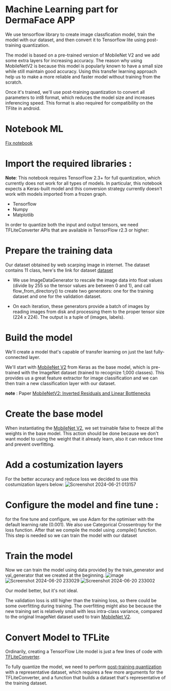 # Machine Learning part for DermaFace APP
We use tensorflow library to create image classfication model, train the model with our dataset, and then convert it to Tensorflow lite using post-training quantization.


The model is based on a pre-trained version of MobileNet V2 and we add some extra layers for increasing accuracy. The reason why using MobileNetV2 is because this model is popularly known to have a small size while still maintain good accuracy. Using this transfer learning approach help us to make a more reliable and faster model without training from the scratch. 

Once it's trained, we'll use post-training quantization to convert all parameters to int8 format, which reduces the model size and increases inferencing speed. This format is also required for compatibility on the TFlite in android.

# Notebook ML 
[Fix notebook](https://github.com/wahyuardiantito/DermaFace-An-App-For-Your-Facial-Skin-and-Care/blob/main/ML/Fix_Notebook.ipynb)

# Import the required libraries :
**Note**: This notebook requires TensorFlow 2.3+ for full quantization, which currently does not work for all types of models. In particular, this notebook expects a Keras-built model and this conversion strategy currently doesn't work with models imported from a frozen graph. 

* Tensorflow 
* Numpy
* Matplotlib

In order to quantize both the input and output tensors, we need TFLiteConverter APIs that are available in TensorFlow r2.3 or higher:

# Prepare the training data
Our dataset obtained by web scarping image in internet. The dataset contains 11 class, here's the link for dataset
[dataset](https://drive.google.com/drive/folders/1xUcEMdr4LD6tqIEwdWfiopCGxTfTKFNy?usp=sharing)
 
 * We use ImageDataGenerator to rescale the image data into float values (divide by 255 so the tensor values are between 0 and 1), and call flow_from_directory() to create two generators: one for the training dataset and one for the validation dataset.
 
 * On each iteration, these generators provide a batch of images by reading images from disk and processing them to the proper tensor size (224 x 224). The output is a tuple of (images, labels).
  
# Build the model

We'll create a model that's capable of transfer learning on just the last fully-connected layer.

We'll start with [MobileNet V2](https://www.tensorflow.org/api_docs/python/tf/keras/applications/mobilenet_v2) from Keras as the base model, which is pre-trained with the ImageNet dataset (trained to recognize 1,000 classes). This provides us a great feature extractor for image classification and we can then train a new classification layer with our  dataset. 

**note** : Paper [MobileNetV2: Inverted Residuals and Linear Bottlenecks](https://arxiv.org/abs/1801.04381)

# Create the base model

When instantiating the [MobileNet V2](https://www.tensorflow.org/api_docs/python/tf/keras/applications/mobilenet_v2), we set trainable false to freeze all the weights in the base model. This action should be done because we don't want model to using the weight that it already learn, also it can reduce time and prevent overfitting.

# Add a costumization layers
For the better accuracy and reduce loss we decided to use this costumization layers below:
![Screenshot 2024-06-21 013157](https://github.com/wahyuardiantito/DermaFace-An-App-For-Your-Facial-Skin-and-Care/assets/102838149/450dbf1d-e035-4654-8969-8d001fb15d97)

# Configure the model and fine tune :
for the fine tune and configure, we use Adam for the optimiser with the default learning rate (0.001). We also use Categorical Crossentropy for the loss function. After that we compile the model using .compile() function. This step is needed so we can train the model with our dataset

# Train the model

Now we can train the model using data provided by the train_generator and val_generator that we created at the beginning.
![image](https://github.com/wahyuardiantito/DermaFace-An-App-For-Your-Facial-Skin-and-Care/assets/102838149/c981f51b-73c0-47ef-9b4f-0a76e8167dd2)
![Screenshot 2024-06-20 233029](https://github.com/wahyuardiantito/DermaFace-An-App-For-Your-Facial-Skin-and-Care/assets/102838149/1f2643ac-d41e-4772-9615-a778dbd003cd)
![Screenshot 2024-06-20 233002](https://github.com/wahyuardiantito/DermaFace-An-App-For-Your-Facial-Skin-and-Care/assets/102838149/9957f13d-1930-42dc-aee7-7ce2c089a8db)

Our model better, but it's not ideal.

The validation loss is still higher than the training loss, so there could be some overfitting during training. The overfitting might also be because the new training set is relatively small with less intra-class variance, compared to the original ImageNet dataset used to train [MobileNet V2](https://www.tensorflow.org/api_docs/python/tf/keras/applications/mobilenet_v2).

# Convert Model to TFLite
Ordinarily, creating a TensorFlow Lite model is just a few lines of code with [TFLiteConverter](https://www.tensorflow.org/api_docs/python/tf/lite/TFLiteConverter). 

To fully quantize the model, we need to perform [post-training quantization](https://www.tensorflow.org/lite/performance/post_training_quantization) with a representative dataset, which requires a few more arguments for the TFLiteConverter, and a function that builds a dataset that's representative of the training dataset.
